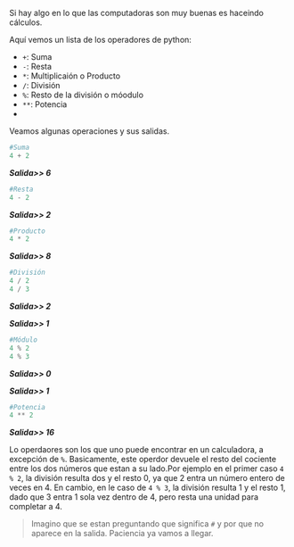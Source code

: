 Si hay algo en lo que las computadoras son muy buenas es haceindo cálculos.

Aquí vemos un lista de los operadores de python:

* `+`: Suma
* `-`: Resta
* `*`: Multiplicaión o Producto
* `/`: División
* `%`: Resto de la división o móodulo
* `**`: Potencia
* 

Veamos algunas operaciones y sus salidas.

``` python
#Suma
4 + 2

```
_**Salida>> 6**_


``` python
#Resta
4 - 2

```
_**Salida>> 2**_


``` python
#Producto
4 * 2

```
_**Salida>> 8**_


``` python
#División
4 / 2
4 / 3

```
_**Salida>> 2**_

_**Salida>> 1**_


``` python
#Módulo
4 % 2
4 % 3

```
_**Salida>> 0**_

_**Salida>> 1**_


``` python
#Potencia
4 ** 2

```
_**Salida>> 16**_


Lo operdaores son los que uno puede encontrar en un calculadora, a excepción de `%`. Basicamente, este operdor devuele el resto del cociente entre los dos números que estan a su lado.Por ejemplo en el primer caso `4 % 2`, la división resulta dos y el resto 0, ya que 2 entra un número entero de veces en 4. En cambio, en le caso de `4 % 3`, la división resulta 1 y el resto 1, dado que 3 entra 1 sola vez dentro de 4, pero resta una unidad para completar a 4.



> Imagino que se estan preguntando que significa `#` y por que no aparece en la salida. Paciencia ya vamos a llegar.
